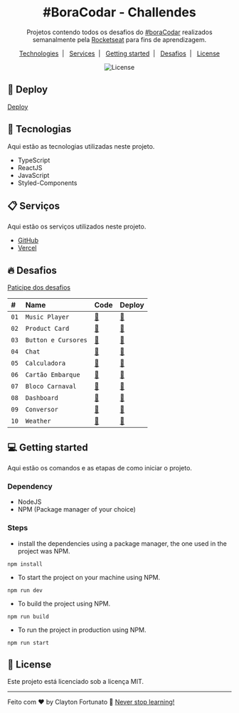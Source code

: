 

<h1 align="center">#BoraCodar - Challendes</h1>

<p align="center">
  Projetos contendo todos os desafios do <a href="https://boracodar.dev">#boraCodar</a> realizados semanalmente pela  <a href="https://www.rocketseat.com.br/">Rocketseat</a> para fins de aprendizagem.
</p>

<p align="center">
  <a href="#-technologies">Technologies</a>&nbsp;&nbsp;|&nbsp;&nbsp;
  <a href="#-services">Services</a>&nbsp;&nbsp;|&nbsp;&nbsp;
  <a href="#-getting-started">Getting started</a>&nbsp;&nbsp;|&nbsp;&nbsp;
  <a href="#-desafios">Desafios</a>&nbsp;&nbsp;|&nbsp;&nbsp;
  <a href="#memo-license">License</a>
</p>

<p align="center">
  <img alt="License" src="https://img.shields.io/static/v1?label=license&message=MIT&color=49AA26&labelColor=000000">
</p>

## 👾 Deploy

[Deploy](https://bora-codar-challenger.vercel.app)

## 🚀 Tecnologias

Aqui estão as tecnologias utilizadas neste projeto.

- TypeScript 
- ReactJS 
- JavaScript
- Styled-Components


## 📋 Serviços

Aqui estão os serviços utilizados neste projeto.

- [GitHub](https://github.com/)
- [Vercel](https://www.vercel.com/)

## 🔥 Desafios

[Paticipe dos desafios](https://boracodar.dev/)

| #    | Name           | Code    | Deploy |
| :--- | :------------- | :------ | :------|
| `01` | `Music Player` |  [🧬](https://github.com/claytonfortunato/Music-player-01) |[👾](https://reliable-unicorn-2ccf84.netlify.app/) |
| `02` | `Product Card` |  [🧬](https://github.com/claytonfortunato/ProductCard-02) |[👾](https://fancy-gecko-c54685.netlify.app/) |
| `03` | `Button e Cursores` |  [🧬](https://github.com/claytonfortunato/Button-Cursors) |[👾](https://button-cursors.vercel.app/) |
| `04` | `Chat` |  [🧬](https://github.com/claytonfortunato/webChat-04) |[👾](https://web-chat-04.vercel.app/) |
| `05` | `Calculadora` |  [🧬](https://github.com/claytonfortunato/Calculadora-TS) |[👾](https://calculadora-ts.vercel.app/) |
| `06` | `Cartão Embarque` |  [🧬](https://github.com/claytonfortunato/Cartao-embarque-06) |[👾](https://cartao-embarque-06.vercel.app/) |
| `07` | `Bloco Carnaval` |  [🧬](https://github.com/claytonfortunato/BlocoCarnaval-07) |[👾](https://bloco-carnaval-07.vercel.app/) |
| `08` | `Dashboard` |  [🧬](https://github.com/claytonfortunato/dashboard-08) |[👾](https://dashboard-08.vercel.app/) |
| `09` | `Conversor` |  [🧬](https://github.com/claytonfortunato/ConversorMoedas-09) |[👾](https://conversor-moedas-09.vercel.app/) |
| `10` | `Weather` |  [🧬](https://github.com/claytonfortunato/Weather-10) |[👾](https://weather-10.vercel.app/) |

## 💻 Getting started

Aqui estão os comandos e as etapas de como iniciar o projeto.

### Dependency

- NodeJS
- NPM (Package manager of your choice)

### Steps

- install the dependencies using a package manager, the one used in the project was NPM.

```
npm install
```

- To start the project on your machine using NPM.

```
npm run dev
```

- To build the project using NPM.

```
npm run build
```

- To run the project in production using NPM.

```
npm run start
```

## :memo: License

Este projeto está licenciado sob a licença MIT.

---

Feito com ♥ by Clayton Fortunato 🚀 [Never stop learning!](https://github.com/claytonfortunato)
